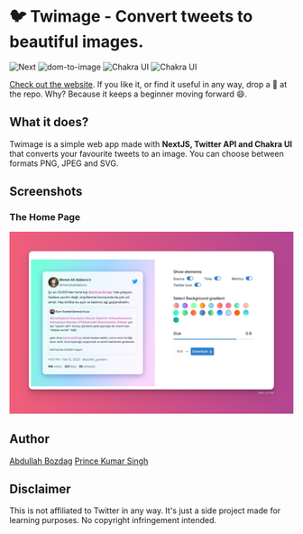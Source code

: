 # 🐦 Twimage - Convert tweets to beautiful images.


![Next](https://img.shields.io/badge/NextJS-13.1.6-000000)
![dom-to-image](https://img.shields.io/badge/dom_to_image-^2.6.0-1e0b99)
![Chakra UI](https://img.shields.io/badge/Chakra_UI-^1.4.2-319795)
![Chakra UI](https://img.shields.io/badge/Twitter-API-1DA1F2)

[Check out the website](https://tweet-to-image-smoky.vercel.app). If you like it, or find it useful in any way, drop a 🌟 at the repo. Why? Because it keeps a beginner moving forward 😄.


## What it does?
Twimage is a simple web app made with **NextJS, Twitter API and Chakra UI** that converts your favourite tweets to an image. You can choose between formats PNG, JPEG and SVG.


## Screenshots

### The Home Page
<img src="./screenshots/screenshots-2023-02-15-02.50.01.jpg" />

## Author
[Abdullah Bozdag](https://twitter.com/apo_bozdag)
[Prince Kumar Singh](http://www.twitter.com/drkPrns)


## Disclaimer
This is not affiliated to Twitter in any way. It's just a side project made for learning purposes. No copyright infringement intended.

